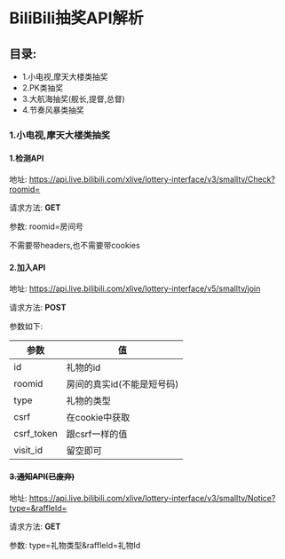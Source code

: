 # BiliBili抽奖API解析

## 目录:
- 1.小电视,摩天大楼类抽奖
- 2.PK类抽奖
- 3.大航海抽奖(舰长,提督,总督)
- 4.节奏风暴类抽奖

### 1.小电视,摩天大楼类抽奖

#### 1.检测API

地址: https://api.live.bilibili.com/xlive/lottery-interface/v3/smalltv/Check?roomid=

请求方法: **GET**

参数: roomid=房间号

不需要带headers,也不需要带cookies

#### 2.加入API

地址: https://api.live.bilibili.com/xlive/lottery-interface/v5/smalltv/join

请求方法: **POST**

参数如下:

| 参数 | 值 |
| ---- | --- |
| id   | 礼物的id |
|roomid |房间的真实id(不能是短号码) |
|type | 礼物的类型|
|csrf | 在cookie中获取|
|csrf_token| 跟csrf一样的值|
|visit_id| 留空即可|

#### ~~3.通知API(已废弃)~~

地址: https://api.live.bilibili.com/xlive/lottery-interface/v3/smalltv/Notice?type=&raffleId=

请求方法: **GET**

参数: type=礼物类型&raffleId=礼物Id